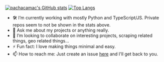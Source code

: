 [![pachacamac's GitHub stats](https://github-readme-stats.vercel.app/api?username=pachacamac&theme=github_dark&show_icons=true&hide_border=true&count_private=true)](https://github.com/pachacamac)
[![Top Langs](https://github-readme-stats.vercel.app/api/top-langs/?username=pachacamac&theme=github_dark&hide_border=true&layout=compact)](https://github.com/pachacamac)

- 🛠️ I’m currently working with mostly Python and TypeScript/JS. Private repos seem to not be shown in the stats above.
- 💬 Ask me about my projects or anything really.
- 👯 I’m looking to collaborate on interesting projects, scraping related things, geo related things...
- ⚡ Fun fact: I love making things minimal and easy.
- 📫 How to reach me: Just create an issue [here](https://github.com/pachacamac/pachacamac) and I'll get back to you.
